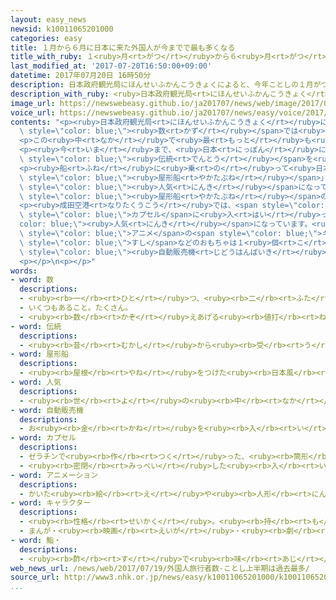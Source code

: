 ```yaml
---
layout: easy_news
newsid: k10011065201000
categories: easy
title: １月から６月に日本に来た外国人が今までで最も多くなる
title_with_ruby: １<ruby>月<rt>がつ</rt></ruby>から６<ruby>月<rt>がつ</rt></ruby>に<ruby>日本<rt>にっぽん</rt></ruby>に<ruby>来<rt>き</rt></ruby>た<ruby>外国人<rt>がいこくじん</rt></ruby>が<ruby>今<rt>いま</rt></ruby>までで<ruby>最<rt>もっと</rt></ruby>も<ruby>多<rt>おお</rt></ruby>くなる
last_modified_at: '2017-07-20T16:50:00+09:00'
datetime: 2017年07月20日 16時50分
description: 日本政府観光局にほんせいふかんこうきょくによると、今年ことしの１月がつから６月がつまでに日本にっぽんに旅行りょこうに来きた外国人がいこくじんは１３７５万まん７３００人にんでした。
description_with_ruby: <ruby>日本政府観光局<rt>にほんせいふかんこうきょく</rt></ruby>によると、<ruby>今年<rt>ことし</rt></ruby>の１<ruby>月<rt>がつ</rt></ruby>から６<ruby>月<rt>がつ</rt></ruby>までに<ruby>日本<rt>にっぽん</rt></ruby>に<ruby>旅行<rt>りょこう</rt></ruby>に<ruby>来<rt>き</rt></ruby>た<ruby>外国人<rt>がいこくじん</rt></ruby>は１３７５<ruby>万<rt>まん</rt></ruby>７３００<ruby>人<rt>にん</rt></ruby>でした。
image_url: https://newswebeasy.github.io/ja201707/news/web/image/2017/07/20/k10011065201000.jpg
voice_url: https://newswebeasy.github.io/ja201707/news/easy/voice/2017/07/20/k10011065201000.mp3
contents: "<p><ruby>日本政府観光局<rt>にほんせいふかんこうきょく</rt></ruby>によると、<ruby>今年<rt>ことし</rt></ruby>の１<ruby>月<rt>がつ</rt></ruby>から６<ruby>月<rt>がつ</rt></ruby>までに<ruby>日本<rt>にっぽん</rt></ruby>に<ruby>旅行<rt>りょこう</rt></ruby>に<ruby>来<rt>き</rt></ruby>た<ruby>外国人<rt>がいこくじん</rt></ruby>は１３７５<ruby>万<rt>まん</rt></ruby>７３００<ruby>人<rt>にん</rt></ruby>でした。<ruby>去年<rt>きょねん</rt></ruby>より１７．４％<ruby>増<rt>ふ</rt></ruby>えて、<ruby>半年<rt>はんとし</rt></ruby>の<ruby>間<rt>あいだ</rt></ruby>に<ruby>来<rt>き</rt></ruby>た<ruby>人<rt>ひと</rt></ruby>の<span\
  \ style=\"color: blue;\"><ruby>数<rt>かず</rt></ruby></span>では<ruby>今<rt>いま</rt></ruby>までで<ruby>最<rt>もっと</rt></ruby>も<ruby>多<rt>おお</rt></ruby>くなりました。</p>\n\
  <p>この<ruby>中<rt>なか</rt></ruby>で<ruby>最<rt>もっと</rt></ruby>も<ruby>多<rt>おお</rt></ruby>かったのは<ruby>韓国<rt>かんこく</rt></ruby>から<ruby>来<rt>き</rt></ruby>た<ruby>人<rt>ひと</rt></ruby>で、<ruby>去年<rt>きょねん</rt></ruby>より４３％<ruby>多<rt>おお</rt></ruby>い３４０<ruby>万<rt>まん</rt></ruby><ruby>人<rt>にん</rt></ruby>が<ruby>日本<rt>にっぽん</rt></ruby>に<ruby>来<rt>き</rt></ruby>ました。<ruby>次<rt>つぎ</rt></ruby>は<ruby>中国<rt>ちゅうごく</rt></ruby>から<ruby>来<rt>き</rt></ruby>た<ruby>人<rt>ひと</rt></ruby>で３２８<ruby>万<rt>まん</rt></ruby><ruby>人<rt>にん</rt></ruby>、その<ruby>次<rt>つぎ</rt></ruby>は<ruby>台湾<rt>たいわん</rt></ruby>から<ruby>来<rt>き</rt></ruby>た<ruby>人<rt>ひと</rt></ruby>で２２９<ruby>万<rt>まん</rt></ruby><ruby>人<rt>にん</rt></ruby>でした。</p>\n\
  <p><ruby>今<rt>いま</rt></ruby>まで、<ruby>日本<rt>にっぽん</rt></ruby>に<ruby>来<rt>く</rt></ruby>る<ruby>外国人<rt>がいこくじん</rt></ruby>はたくさん<ruby>買<rt>か</rt></ruby>い<ruby>物<rt>もの</rt></ruby>をしていましたが、<ruby>最近<rt>さいきん</rt></ruby>は<ruby>日本<rt>にっぽん</rt></ruby>の<ruby>文化<rt>ぶんか</rt></ruby>や<span\
  \ style=\"color: blue;\"><ruby>伝統<rt>でんとう</rt></ruby></span>を<ruby>楽<rt>たの</rt></ruby>しむ<ruby>人<rt>ひと</rt></ruby>が<ruby>増<rt>ふ</rt></ruby>えています。</p>\n\
  <p><ruby>船<rt>ふね</rt></ruby>に<ruby>乗<rt>の</rt></ruby>って<ruby>日本料理<rt>にほんりょうり</rt></ruby>を<ruby>食<rt>た</rt></ruby>べながら<ruby>海<rt>うみ</rt></ruby>や<ruby>川<rt>かわ</rt></ruby>の<ruby>景色<rt>けしき</rt></ruby>を<ruby>楽<rt>たの</rt></ruby>しむ「<span\
  \ style=\"color: blue;\"><ruby>屋形船<rt>やかたぶね</rt></ruby></span>」が<ruby>外国人<rt>がいこくじん</rt></ruby>に<span\
  \ style=\"color: blue;\"><ruby>人気<rt>にんき</rt></ruby></span>になっています。<ruby>東京<rt>とうきょう</rt></ruby>の<span\
  \ style=\"color: blue;\"><ruby>屋形船<rt>やかたぶね</rt></ruby></span>の<ruby>会社<rt>かいしゃ</rt></ruby>は、<ruby>外国人<rt>がいこくじん</rt></ruby>の<ruby>客<rt>きゃく</rt></ruby>が<ruby>増<rt>ふ</rt></ruby>えたので、<ruby>英語<rt>えいご</rt></ruby>で<ruby>料理<rt>りょうり</rt></ruby>や<ruby>景色<rt>けしき</rt></ruby>の<ruby>説明<rt>せつめい</rt></ruby>をしていると<ruby>言<rt>い</rt></ruby>っていました。</p>\n\
  <p><ruby>成田空港<rt>なりたくうこう</rt></ruby>では、<span style=\"color: blue;\"><ruby>自動販売機<rt>じどうはんばいき</rt></ruby></span>で<ruby>買<rt>か</rt></ruby>う<span\
  \ style=\"color: blue;\">カプセル</span>に<ruby>入<rt>はい</rt></ruby>ったおもちゃが<span style=\"\
  color: blue;\"><ruby>人気<rt>にんき</rt></ruby></span>になっています。<ruby>日本<rt>にっぽん</rt></ruby>の<span\
  \ style=\"color: blue;\">アニメ</span>の<span style=\"color: blue;\">キャラクター</span>や<span\
  \ style=\"color: blue;\">すし</span>などのおもちゃは１<ruby>個<rt>こ</rt></ruby>２００<ruby>円<rt>えん</rt></ruby>から５００<ruby>円<rt>えん</rt></ruby>です。<ruby>成田空港<rt>なりたくうこう</rt></ruby>にはこの<span\
  \ style=\"color: blue;\"><ruby>自動販売機<rt>じどうはんばいき</rt></ruby></span>が３００<ruby>台<rt>だい</rt></ruby>ぐらいあって、たくさんの<ruby>外国人<rt>がいこくじん</rt></ruby>が<ruby>買<rt>か</rt></ruby>っています。</p>\n\
  <p></p>\n<p></p>"
words:
- word: 数
  descriptions:
  - <ruby><rb>一</rb><rt>ひと</rt></ruby>つ、<ruby><rb>二</rb><rt>ふた</rt></ruby>つ、<ruby><rb>三</rb><rt>みっ</rt></ruby>つなどと<ruby><rb>数</rb><rt>かぞ</rt></ruby>えた<ruby><rb>物</rb><rt>もの</rt></ruby>の<ruby><rb>数量</rb><rt>すうりょう</rt></ruby>。すう。
  - いくつもあること。たくさん。
  - <ruby><rb>数</rb><rt>かぞ</rt></ruby>えあげる<ruby><rb>値打</rb><rt>ねう</rt></ruby>ちのあるもの。なかま。
- word: 伝統
  descriptions:
  - <ruby><rb>昔</rb><rt>むかし</rt></ruby>から<ruby><rb>受</rb><rt>う</rt></ruby>けつがれてきた<ruby><rb>特色</rb><rt>とくしょく</rt></ruby>のある<ruby><rb>習</rb><rt>なら</rt></ruby>わし。
- word: 屋形船
  descriptions:
  - <ruby><rb>屋根</rb><rt>やね</rt></ruby>をつけた<ruby><rb>日本風</rb><rt>にほんふう</rt></ruby>の<ruby><rb>遊覧船</rb><rt>ゆうらんせん</rt></ruby>。
- word: 人気
  descriptions:
  - <ruby><rb>世</rb><rt>よ</rt></ruby>の<ruby><rb>中</rb><rt>なか</rt></ruby>の<ruby><rb>人</rb><rt>ひと</rt></ruby>たちのよい<ruby><rb>評判</rb><rt>ひょうばん</rt></ruby>。
- word: 自動販売機
  descriptions:
  - お<ruby><rb>金</rb><rt>かね</rt></ruby>を<ruby><rb>入</rb><rt>い</rt></ruby>れると、<ruby><rb>自動的</rb><rt>じどうてき</rt></ruby>に<ruby><rb>品物</rb><rt>しなもの</rt></ruby>を<ruby><rb>出</rb><rt>だ</rt></ruby>して<ruby><rb>物</rb><rt>もの</rt></ruby>を<ruby><rb>売</rb><rt>う</rt></ruby>る<ruby><rb>装置</rb><rt>そうち</rt></ruby>。
- word: カプセル
  descriptions:
  - ゼラチンで<ruby><rb>作</rb><rt>つく</rt></ruby>った、<ruby><rb>筒形</rb><rt>つつがた</rt></ruby>の<ruby><rb>小</rb><rt>ちい</rt></ruby>さな<ruby><rb>入</rb><rt>い</rt></ruby>れ<ruby><rb>物</rb><rt>もの</rt></ruby>。<ruby><rb>薬</rb><rt>くすり</rt></ruby>などを<ruby><rb>入</rb><rt>い</rt></ruby>れてそのまま<ruby><rb>飲</rb><rt>の</rt></ruby>む。
  - <ruby><rb>密閉</rb><rt>みっぺい</rt></ruby>した<ruby><rb>入</rb><rt>い</rt></ruby>れ<ruby><rb>物</rb><rt>もの</rt></ruby>。
- word: アニメーション
  descriptions:
  - かいた<ruby><rb>絵</rb><rt>え</rt></ruby>や<ruby><rb>人形</rb><rt>にんぎょう</rt></ruby>を、<ruby><rb>動</rb><rt>うご</rt></ruby>きに<ruby><rb>従</rb><rt>したが</rt></ruby>って<ruby><rb>一</rb><rt>ひと</rt></ruby>こま<ruby><rb>一</rb><rt>ひと</rt></ruby>こま<ruby><rb>撮影</rb><rt>さつえい</rt></ruby>し、それを<ruby><rb>映</rb><rt>うつ</rt></ruby>して<ruby><rb>実際</rb><rt>じっさい</rt></ruby>に<ruby><rb>動</rb><rt>うご</rt></ruby>いているように<ruby><rb>見</rb><rt>み</rt></ruby>せる<ruby><rb>映画</rb><rt>えいが</rt></ruby>。<ruby><rb>動画</rb><rt>どうが</rt></ruby>。アニメ。
- word: キャラクター
  descriptions:
  - <ruby><rb>性格</rb><rt>せいかく</rt></ruby>。<ruby><rb>持</rb><rt>も</rt></ruby>ち<ruby><rb>味</rb><rt>あじ</rt></ruby>。
  - まんが・<ruby><rb>映画</rb><rt>えいが</rt></ruby>・<ruby><rb>劇</rb><rt>げき</rt></ruby>などに<ruby><rb>出</rb><rt>で</rt></ruby>てくる<ruby><rb>人物</rb><rt>じんぶつ</rt></ruby>や<ruby><rb>動物</rb><rt>どうぶつ</rt></ruby>。
- word: 鮨・
  descriptions:
  - <ruby><rb>酢</rb><rt>す</rt></ruby>で<ruby><rb>味</rb><rt>あじ</rt></ruby>をつけたご<ruby><rb>飯</rb><rt>はん</rt></ruby>に、<ruby><rb>魚</rb><rt>さかな</rt></ruby>や、<ruby><rb>貝</rb><rt>かい</rt></ruby>・<ruby><rb>野菜</rb><rt>やさい</rt></ruby>などをのせたり、<ruby><rb>混</rb><rt>ま</rt></ruby>ぜたりした<ruby><rb>食</rb><rt>た</rt></ruby>べ<ruby><rb>物</rb><rt>もの</rt></ruby>。にぎりずし・<ruby><rb>巻</rb><rt>ま</rt></ruby>きずし・ちらしずしなど。
web_news_url: /news/web/2017/07/19/外国人旅行者数-ことし上半期は過去最多/
source_url: http://www3.nhk.or.jp/news/easy/k10011065201000/k10011065201000.html
...
```

